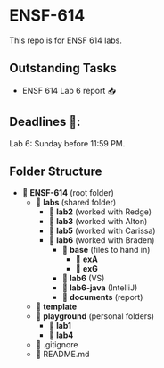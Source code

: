 # ENSF-614

This repo is for ENSF 614 labs.

## Outstanding Tasks

- ENSF 614 Lab 6 report 📥

## Deadlines 📅:

Lab 6: Sunday before 11:59 PM.

## Folder Structure

- 📁 **ENSF-614** (root folder)
  - 📁 **labs** (shared folder)
    - 📁 **lab2** (worked with Redge)
    - 📁 **lab3** (worked with Alton)
    - 📁 **lab5** (worked with Carissa)
    - 📁 **lab6** (worked with Braden)
      - 📁 **base** (files to hand in)
        - 📁 **exA**
        - 📁 **exG**
      - 📁 **lab6** (VS)
      - 📁 **lab6-java** (IntelliJ)
      - 📝 **documents** (report)
  - 📁 **template**
  - 📁 **playground** (personal folders)
    - 📁 **lab1**
    - 📁 **lab4**
  - 📄 .gitignore
  - 📄 README.md
